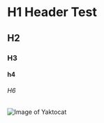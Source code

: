 # H1 Header Test
## H2
### H3
#### h4
###### H6
![Image of Yaktocat](https://octodex.github.com/images/yaktocat.png)
